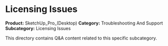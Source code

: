# Licensing Issues

**Product:** SketchUp_Pro_(Desktop)
**Category:** Troubleshooting And Support
**Subcategory:** Licensing Issues

This directory contains Q&A content related to this specific subcategory.
